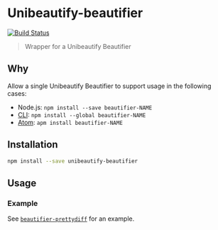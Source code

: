 # Unibeautify-beautifier
[![Build Status](https://travis-ci.org/Unibeautify/unibeautify-beautifier.svg?branch=master)](https://travis-ci.org/Unibeautify/unibeautify-beautifier)

> Wrapper for a Unibeautify Beautifier

## Why

Allow a single Unibeautify Beautifier to support usage in the following cases:
- Node.js: `npm install --save beautifier-NAME`
- [CLI](https://github.com/Unibeautify/unibeautify-cli): `npm install --global beautifier-NAME`
- [Atom](https://github.com/Glavin001/atom-beautify): `apm install beautifier-NAME`

## Installation

```bash
npm install --save unibeautify-beautifier
```

## Usage

### Example

See [`beautifier-prettydiff`](https://github.com/Unibeautify/beautifier-prettydiff) for an example.